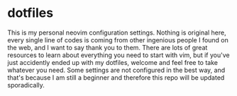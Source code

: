 # dotfiles

This is my personal neovim configuration settings. Nothing is original here, every single line of codes is coming from other ingenious people I found on the web, and I want to say thank you to them. There are lots of great resources to learn about everything you need to start with vim, but if you've just accidently ended up with my dotfiles, welcome and feel free to take whatever you need. Some settings are not configured in the best way, and that's because I am still a beginner and therefore this repo will be updated sporadically.
